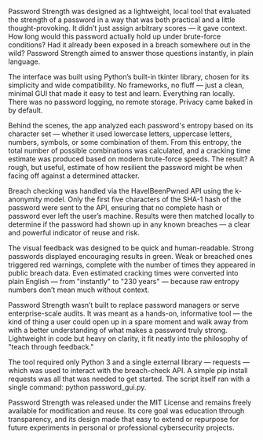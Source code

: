 Password Strength was designed as a lightweight, local tool that evaluated the strength of a password in a way that was both practical and a little thought-provoking. It didn’t just assign arbitrary scores — it gave context. How long would this password actually hold up under brute-force conditions? Had it already been exposed in a breach somewhere out in the wild? Password Strength aimed to answer those questions instantly, in plain language.

The interface was built using Python’s built-in tkinter library, chosen for its simplicity and wide compatibility. No frameworks, no fluff — just a clean, minimal GUI that made it easy to test and learn. Everything ran locally. There was no password logging, no remote storage. Privacy came baked in by default.

Behind the scenes, the app analyzed each password's entropy based on its character set — whether it used lowercase letters, uppercase letters, numbers, symbols, or some combination of them. From this entropy, the total number of possible combinations was calculated, and a cracking time estimate was produced based on modern brute-force speeds. The result? A rough, but useful, estimate of how resilient the password might be when facing off against a determined attacker.

Breach checking was handled via the HaveIBeenPwned API using the k-anonymity model. Only the first five characters of the SHA-1 hash of the password were sent to the API, ensuring that no complete hash or password ever left the user’s machine. Results were then matched locally to determine if the password had shown up in any known breaches — a clear and powerful indicator of reuse and risk.

The visual feedback was designed to be quick and human-readable. Strong passwords displayed encouraging results in green. Weak or breached ones triggered red warnings, complete with the number of times they appeared in public breach data. Even estimated cracking times were converted into plain English — from "instantly" to "230 years" — because raw entropy numbers don’t mean much without context.

Password Strength wasn’t built to replace password managers or serve enterprise-scale audits. It was meant as a hands-on, informative tool — the kind of thing a user could open up in a spare moment and walk away from with a better understanding of what makes a password truly strong. Lightweight in code but heavy on clarity, it fit neatly into the philosophy of "teach through feedback."

The tool required only Python 3 and a single external library — requests — which was used to interact with the breach-check API. A simple pip install requests was all that was needed to get started. The script itself ran with a single command: python password_gui.py.

Password Strength was released under the MIT License and remains freely available for modification and reuse. Its core goal was education through transparency, and its design made that easy to extend or repurpose for future experiments in personal or professional cybersecurity projects.

